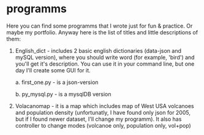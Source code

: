 # programms

Here you can find some programms that I wrote just for fun & practice. Or maybe my portfolio.
Anyway here is the list of titles and little descriptions of them:

1) English_dict - includes 2 basic english dictionaries (data-json and mySQL version), where you should write word (for example, 'bird') and you'll get it's description. You can use it in your command line, but one day I'll create some GUI for it.
    
    a. first_one.py - is a json-version
    
    b. py_mysql.py - is a mysqlDB version
    
2) Volacanomap - it is a map which includes map of West USA volcanoes and population density (unfortunatly, I have found only json for 2005, but if I found newer dataset, I'll change my programm). It also has controller to change modes (volcanoe only, population only, vol+pop)
